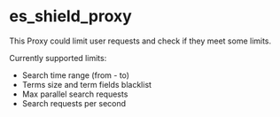 # es_shield_proxy
This Proxy could limit user requests and check if they meet some limits.

Currently supported limits:
* Search time range (from - to)
* Terms size and term fields blacklist
* Max parallel search requests
* Search requests per second

